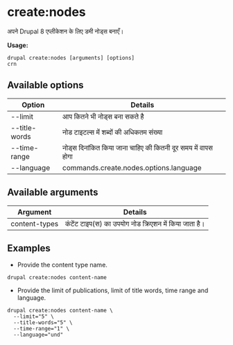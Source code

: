 # create:nodes
अपने Drupal 8 एप्लीकेशन के लिए डमी नोड्स बनाएँ।

**Usage:**
```
drupal create:nodes [arguments] [options]
crn
```

## Available options
Option | Details
-------|-------------
--limit | आप कितने भी नोड्स बना सकते है
--title-words | नोड टाइटल्स में शब्दों की अधिकतम संख्या
--time-range | नोड्स दिनांकित किया जाना चाहिए की कितनी दूर समय में वापस होगा
--language | commands.create.nodes.options.language

## Available arguments
Argument | Details
---------|-------------
content-types | कंटेंट टाइप(स) का उपयोग नोड क्रिएशन में किया जाता है।

## Examples
* Provide the content type name.
```
drupal create:nodes content-name
```
* Provide the limit of publications, limit of title words, time range and language.
```
drupal create:nodes content-name \
  --limit="5" \
  --title-words="5" \
  --time-range="1" \
  --language="und"
```
